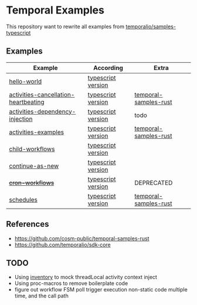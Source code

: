 # Temporal Examples

This repository want to rewrite all examples
from [temporalio/samples-typescript](https://github.com/temporalio/samples-typescript)

## Examples

| Example                                                                        | According                                                                                                             | Extra                                                                                                                                                            |
|--------------------------------------------------------------------------------|-----------------------------------------------------------------------------------------------------------------------|------------------------------------------------------------------------------------------------------------------------------------------------------------------|
| [hello-world](./hello-world)                                                   | [typescript version](https://github.com/temporalio/samples-typescript/tree/main/hello-world)                          |                                                                                                                                                                  |
| [activities-cancellation-heartbeating](./activities-cancellation-heartbeating) | [typescript version](https://github.com/temporalio/samples-typescript/tree/main/activities-cancellation-heartbeating) | [temporal-samples-rust](https://github.com/cosm-public/temporal-samples-rust/tree/45eb692928195c1cd3325942277792f21ab86715/activities-cancellation-heartbeating) |
| [activities-dependency-injection](./activities-dependency-injection)           | [typescript version](https://github.com/temporalio/samples-typescript/tree/main/activities-dependency-injection)      | todo                                                                                                                                                             |
| [activities-examples](./activities-examples)                                   | [typescript version](https://github.com/temporalio/samples-typescript/tree/main/activities-examples)                  | [temporal-samples-rust](https://github.com/cosm-public/temporal-samples-rust/tree/45eb692928195c1cd3325942277792f21ab86715/activities-examples)                  |
| [child-workflows](./child-workflows)                                           | [typescript version](https://github.com/temporalio/samples-typescript/tree/main/child-workflows)                      |                                                                                                                                                                  |
| [continue-as-new](./continue-as-new)                                           | [typescript version](https://github.com/temporalio/samples-typescript/tree/main/continue-as-new)                      |                                                                                                                                                                  |
| [~~cron-workflows~~](./cron-workflows)                                         | [typescript version](https://github.com/temporalio/samples-typescript/tree/main/cron-workflows)                       | DEPRECATED                                                                                                                                                       |
| [schedules](./schedules)                                                       | [typescript version](https://github.com/temporalio/samples-typescript/tree/main/schedules)                            | [temporal-samples-rust](https://github.com/cosm-public/temporal-samples-rust/tree/45eb692928195c1cd3325942277792f21ab86715/schedule)                             |

## References

- https://github.com/cosm-public/temporal-samples-rust
- https://github.com/temporalio/sdk-core

## TODO

- Using [inventory](https://github.com/dtolnay/inventory) to mock threadLocal activity context
  inject
- Using proc-macros to remove boilerplate code
- figure out workflow FSM poll trigger execution non-static code multiple time, and the call path
